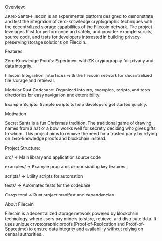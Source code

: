 Overview:

ZKret-Santa-Filecoin is an experimental platform designed to demonstrate and test the integration of zero-knowledge cryptographic techniques with the decentralized storage capabilities of the Filecoin network. The project leverages Rust for performance and safety, and provides example scripts, source code, and tests for developers interested in building privacy-preserving storage solutions on Filecoin..

Features:

Zero-Knowledge Proofs: Experiment with ZK cryptography for privacy and data integrity.

Filecoin Integration: Interfaces with the Filecoin network for decentralized file storage and retrieval.

Modular Rust Codebase: Organized into src, examples, scripts, and tests directories for easy navigation and extensibility.

Example Scripts: Sample scripts to help developers get started quickly.

Motivation

Secret Santa is a fun Christmas tradition. The traditional game of drawing names from a hat or a bowl works well for secretly deciding who gives gifts to whom.
This project aims to remove the need for a trusted party by relying on zero-knowledge proofs and blockchain instead.

Project Structure:

src/ ->	Main library and application source code

examples/ ->	Example programs demonstrating key features

scripts/	-> Utility scripts for automation

tests/	-> Automated tests for the codebase

Cargo.toml ->	Rust project manifest and dependencies

About Filecoin

Filecoin is a decentralized storage network powered by blockchain technology, where users pay miners to store, retrieve, and distribute data. It uses unique cryptographic proofs (Proof-of-Replication and Proof-of-Spacetime) to ensure data integrity and availability without relying on central authorities..
